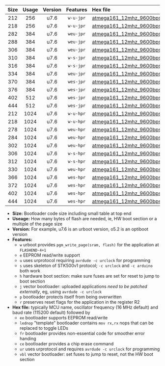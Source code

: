 |Size|Usage|Version|Features|Hex file|
|:-:|:-:|:-:|:-:|:--|
|212|256|u7.6|`w-u-jpr`|[atmega161_12mhz_9600bps_ur_vbl.hex](https://raw.githubusercontent.com/stefanrueger/urboot/main/bootloaders/atmega161/fcpu_12mhz/9600_bps/atmega161_12mhz_9600bps_ur_vbl.hex)|
|218|256|u7.6|`w-u-jpr`|[atmega161_12mhz_9600bps_lednop_ur_vbl.hex](https://raw.githubusercontent.com/stefanrueger/urboot/main/bootloaders/atmega161/fcpu_12mhz/9600_bps/atmega161_12mhz_9600bps_lednop_ur_vbl.hex)|
|282|384|u7.6|`weu-jpr`|[atmega161_12mhz_9600bps_ee_ur_vbl.hex](https://raw.githubusercontent.com/stefanrueger/urboot/main/bootloaders/atmega161/fcpu_12mhz/9600_bps/atmega161_12mhz_9600bps_ee_ur_vbl.hex)|
|288|384|u7.6|`weu-jpr`|[atmega161_12mhz_9600bps_ee_lednop_ur_vbl.hex](https://raw.githubusercontent.com/stefanrueger/urboot/main/bootloaders/atmega161/fcpu_12mhz/9600_bps/atmega161_12mhz_9600bps_ee_lednop_ur_vbl.hex)|
|306|384|u7.6|`weu-jpr`|[atmega161_12mhz_9600bps_ee_lednop_fr_ur_vbl.hex](https://raw.githubusercontent.com/stefanrueger/urboot/main/bootloaders/atmega161/fcpu_12mhz/9600_bps/atmega161_12mhz_9600bps_ee_lednop_fr_ur_vbl.hex)|
|310|384|u7.6|`w-s-jpr`|[atmega161_12mhz_9600bps_vbl.hex](https://raw.githubusercontent.com/stefanrueger/urboot/main/bootloaders/atmega161/fcpu_12mhz/9600_bps/atmega161_12mhz_9600bps_vbl.hex)|
|316|384|u7.6|`w-s-jpr`|[atmega161_12mhz_9600bps_lednop_vbl.hex](https://raw.githubusercontent.com/stefanrueger/urboot/main/bootloaders/atmega161/fcpu_12mhz/9600_bps/atmega161_12mhz_9600bps_lednop_vbl.hex)|
|334|384|u7.6|`weu-jpr`|[atmega161_12mhz_9600bps_ee_lednop_fr_ce_ur_vbl.hex](https://raw.githubusercontent.com/stefanrueger/urboot/main/bootloaders/atmega161/fcpu_12mhz/9600_bps/atmega161_12mhz_9600bps_ee_lednop_fr_ce_ur_vbl.hex)|
|370|384|u7.6|`wes-jpr`|[atmega161_12mhz_9600bps_ee_vbl.hex](https://raw.githubusercontent.com/stefanrueger/urboot/main/bootloaders/atmega161/fcpu_12mhz/9600_bps/atmega161_12mhz_9600bps_ee_vbl.hex)|
|376|384|u7.6|`wes-jpr`|[atmega161_12mhz_9600bps_ee_lednop_vbl.hex](https://raw.githubusercontent.com/stefanrueger/urboot/main/bootloaders/atmega161/fcpu_12mhz/9600_bps/atmega161_12mhz_9600bps_ee_lednop_vbl.hex)|
|402|512|u7.6|`wes-jpr`|[atmega161_12mhz_9600bps_ee_lednop_fr_vbl.hex](https://raw.githubusercontent.com/stefanrueger/urboot/main/bootloaders/atmega161/fcpu_12mhz/9600_bps/atmega161_12mhz_9600bps_ee_lednop_fr_vbl.hex)|
|444|512|u7.6|`wes-jpr`|[atmega161_12mhz_9600bps_ee_lednop_fr_ce_vbl.hex](https://raw.githubusercontent.com/stefanrueger/urboot/main/bootloaders/atmega161/fcpu_12mhz/9600_bps/atmega161_12mhz_9600bps_ee_lednop_fr_ce_vbl.hex)|
|212|1024|u7.6|`w-u-hpr`|[atmega161_12mhz_9600bps_ur.hex](https://raw.githubusercontent.com/stefanrueger/urboot/main/bootloaders/atmega161/fcpu_12mhz/9600_bps/atmega161_12mhz_9600bps_ur.hex)|
|218|1024|u7.6|`w-u-hpr`|[atmega161_12mhz_9600bps_lednop_ur.hex](https://raw.githubusercontent.com/stefanrueger/urboot/main/bootloaders/atmega161/fcpu_12mhz/9600_bps/atmega161_12mhz_9600bps_lednop_ur.hex)|
|278|1024|u7.6|`weu-hpr`|[atmega161_12mhz_9600bps_ee_ur.hex](https://raw.githubusercontent.com/stefanrueger/urboot/main/bootloaders/atmega161/fcpu_12mhz/9600_bps/atmega161_12mhz_9600bps_ee_ur.hex)|
|284|1024|u7.6|`weu-hpr`|[atmega161_12mhz_9600bps_ee_lednop_ur.hex](https://raw.githubusercontent.com/stefanrueger/urboot/main/bootloaders/atmega161/fcpu_12mhz/9600_bps/atmega161_12mhz_9600bps_ee_lednop_ur.hex)|
|302|1024|u7.6|`weu-hpr`|[atmega161_12mhz_9600bps_ee_lednop_fr_ur.hex](https://raw.githubusercontent.com/stefanrueger/urboot/main/bootloaders/atmega161/fcpu_12mhz/9600_bps/atmega161_12mhz_9600bps_ee_lednop_fr_ur.hex)|
|306|1024|u7.6|`w-s-hpr`|[atmega161_12mhz_9600bps.hex](https://raw.githubusercontent.com/stefanrueger/urboot/main/bootloaders/atmega161/fcpu_12mhz/9600_bps/atmega161_12mhz_9600bps.hex)|
|312|1024|u7.6|`w-s-hpr`|[atmega161_12mhz_9600bps_lednop.hex](https://raw.githubusercontent.com/stefanrueger/urboot/main/bootloaders/atmega161/fcpu_12mhz/9600_bps/atmega161_12mhz_9600bps_lednop.hex)|
|330|1024|u7.6|`weu-hpr`|[atmega161_12mhz_9600bps_ee_lednop_fr_ce_ur.hex](https://raw.githubusercontent.com/stefanrueger/urboot/main/bootloaders/atmega161/fcpu_12mhz/9600_bps/atmega161_12mhz_9600bps_ee_lednop_fr_ce_ur.hex)|
|366|1024|u7.6|`wes-hpr`|[atmega161_12mhz_9600bps_ee.hex](https://raw.githubusercontent.com/stefanrueger/urboot/main/bootloaders/atmega161/fcpu_12mhz/9600_bps/atmega161_12mhz_9600bps_ee.hex)|
|372|1024|u7.6|`wes-hpr`|[atmega161_12mhz_9600bps_ee_lednop.hex](https://raw.githubusercontent.com/stefanrueger/urboot/main/bootloaders/atmega161/fcpu_12mhz/9600_bps/atmega161_12mhz_9600bps_ee_lednop.hex)|
|402|1024|u7.6|`wes-hpr`|[atmega161_12mhz_9600bps_ee_lednop_fr.hex](https://raw.githubusercontent.com/stefanrueger/urboot/main/bootloaders/atmega161/fcpu_12mhz/9600_bps/atmega161_12mhz_9600bps_ee_lednop_fr.hex)|
|444|1024|u7.6|`wes-hpr`|[atmega161_12mhz_9600bps_ee_lednop_fr_ce.hex](https://raw.githubusercontent.com/stefanrueger/urboot/main/bootloaders/atmega161/fcpu_12mhz/9600_bps/atmega161_12mhz_9600bps_ee_lednop_fr_ce.hex)|

- **Size:** Bootloader code size including small table at top end
- **Useage:** How many bytes of flash are needed, ie, HW boot section or a multiple of the page size
- **Version:** For example, u7.6 is an urboot version, o5.2 is an optiboot version
- **Features:**
  + `w` urboot provides `pgm_write_page(sram, flash)` for the application at `FLASHEND-4+1`
  + `e` EEPROM read/write support
  + `u` uses urprotocol requiring `avrdude -c urclock` for programming
  + `s` uses skeleton of STK500v1 protocol; `-c urclock` and `-c arduino` both work
  + `h` hardware boot section: make sure fuses are set for reset to jump to boot section
  + `j` vector bootloader: uploaded applications *need to be patched externally*, eg, using `avrdude -c urclock`
  + `p` bootloader protects itself from being overwritten
  + `r` preserves reset flags for the application in the register R2
- **Hex file:** typically MCU name, oscillator frequency (16 MHz default) and baud rate (115200 default) followed by
  + `ee` bootloader supports EEPROM read/write
  + `lednop` "template" bootloader contains `mov rx,rx` nops that can be replaced to toggle LEDs
  + `fr` bootloader provides non-essential code for smoother error handing
  + `ce` bootloader provides a chip erase command
  + `ur` uses urprotocol and requires `avrdude -c urclock` for programming
  + `vbl` vector bootloader: set fuses to jump to reset, not the HW boot section
